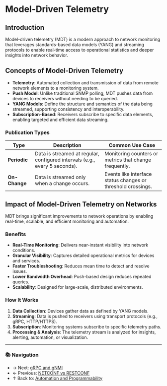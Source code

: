 # Model-Driven Telemetry

## Introduction
Model-driven telemetry (MDT) is a modern approach to network monitoring that leverages standards-based data models (YANG) and streaming protocols to enable real-time access to operational statistics and deeper insights into network behavior.

## Concepts of Model-Driven Telemetry

- **Telemetry**: Automated collection and transmission of data from remote network elements to a monitoring system.
- **Push Model**: Unlike traditional SNMP polling, MDT pushes data from devices to receivers without needing to be queried.
- **YANG Models**: Define the structure and semantics of the data being streamed, supporting consistency and interoperability.
- **Subscription-Based**: Receivers subscribe to specific data elements, enabling targeted and efficient data streaming.

### Publication Types

| Type          | Description                                                                | Common Use Case                                              |
| ------------- | -------------------------------------------------------------------------- | ------------------------------------------------------------ |
| **Periodic**  | Data is streamed at regular, configured intervals (e.g., every 5 seconds). | Monitoring counters or metrics that change frequently.       |
| **On-Change** | Data is streamed only when a change occurs.                                | Events like interface status changes or threshold crossings. |

## Impact of Model-Driven Telemetry on Networks

MDT brings significant improvements to network operations by enabling real-time, scalable, and efficient monitoring and automation.

### Benefits

- **Real-Time Monitoring**: Delivers near-instant visibility into network conditions.
- **Granular Visibility**: Captures detailed operational metrics for devices and services.
- **Faster Troubleshooting**: Reduces mean time to detect and resolve issues.
- **Lower Bandwidth Overhead**: Push-based design reduces repeated queries.
- **Scalability**: Designed for large-scale, distributed environments.

### How It Works

1. **Data Collection**: Devices gather data as defined by YANG models.
2. **Streaming**: Data is pushed to receivers using transport protocols (e.g., gRPC, HTTP/HTTPS).
3. **Subscription**: Monitoring systems subscribe to specific telemetry paths.
4. **Processing & Analysis**: The telemetry stream is analyzed for insights, alerting, automation, or visualization.

---
### 📚 Navigation
- → Next: [gRPC and gNMI](./grpc-gnmi.md)
- ← Previous: [NETCONF vs RESTCONF](./netconf-vs-restconf.md)
- ↑ Back to: [Automation and Programmability](./readme.md)
